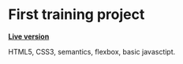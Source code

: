 # First training project

<strong><a href="https://fairlytales.github.io/projects/barbershop/index.html">Live version</a></strong>

HTML5, CSS3, semantics, flexbox, basic javasctipt.
